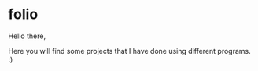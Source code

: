 # folio

Hello there,

Here you will find some projects that I have done using different programs.
:)